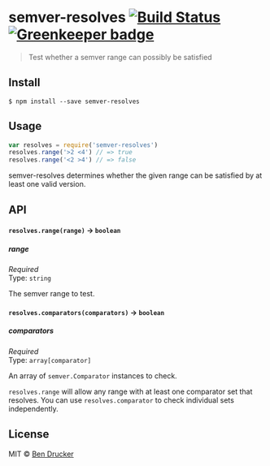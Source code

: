 # semver-resolves [![Build Status](https://travis-ci.org/bendrucker/semver-resolves.svg?branch=master)](https://travis-ci.org/bendrucker/semver-resolves) [![Greenkeeper badge](https://badges.greenkeeper.io/bendrucker/semver-resolves.svg)](https://greenkeeper.io/)

> Test whether a semver range can possibly be satisfied

## Install

```
$ npm install --save semver-resolves
```


## Usage

```js
var resolves = require('semver-resolves')
resolves.range('>2 <4') // => true
resolves.range('<2 >4') // => false
```

semver-resolves determines whether the given range can be satisfied by at least one valid version.

## API

#### `resolves.range(range)` -> `boolean`

##### range

*Required*  
Type: `string`

The semver range to test.

#### `resolves.comparators(comparators)` -> `boolean`

##### comparators

*Required*  
Type: `array[comparator]`

An array of `semver.Comparator` instances to check.

`resolves.range` will allow any range with at least one comparator set that resolves. You can use `resolves.comparator` to check individual sets independently.

## License

MIT © [Ben Drucker](http://bendrucker.me)
